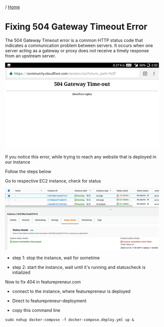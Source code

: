 / [Home](index.md)

# Fixing 504 Gateway Timeout Error

The 504 Gateway Timeout error is a common HTTP status code that indicates a communication problem between servers. It occurs when one server acting as a gateway or proxy does not receive a timely response from an upstream server. 

![image](images/504error.png)

If you notice this error, while trying to reach any website that is deployed in our instance

Follow the steps below 

Go to respective EC2 instance, check for status 

![image](images/ec2-statuscheck.png)

- step 1: stop the instance, wait for sometime 

- step 2: start the instance, wait until it's running and statuscheck is intialized

Now to fix 404 in featurepreneur.com 

- connect to the instance, where featurepreneur is deployed

- Direct to featurepreneur-deployment 

- copy this command line 

```
sudo nohup docker-compose -f docker-compose.deploy.yml up &
```
